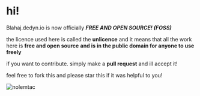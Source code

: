 # hi!
Blahaj.dedyn.io is now officially ***FREE AND OPEN SOURCE! (FOSS)***

the licence used here is called the **unlicence**
and it means that all the work here is **free and open source**
**and is in the public domain for anyone to use freely**

if you want to contribute. simply make a **pull request** and ill accept it!

feel free to fork this and please star this if it was helpful to you!

![nolemtac](https://blahaj.dedyn.io/media2/nolemtac.webp)
